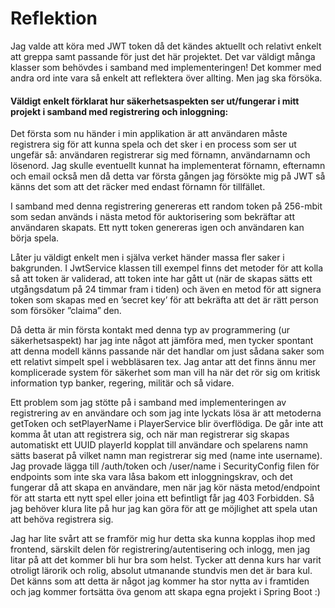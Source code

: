 # Reflektion

Jag valde att köra med JWT token då det kändes aktuellt och relativt enkelt att greppa samt passande för just det här projektet. 
Det var väldigt många klasser som behövdes i samband med implementeringen! Det kommer med andra ord inte vara så enkelt att 
reflektera över allting. Men jag ska försöka.

#### Väldigt enkelt förklarat hur säkerhetsaspekten ser ut/fungerar i mitt projekt i samband med registrering och inloggning:

Det första som nu händer i min applikation är att användaren måste registrera sig för att kunna spela och det sker 
i en process som ser ut ungefär så: användaren registrerar sig med förnamn, användarnamn och lösenord. 
Jag skulle eventuellt kunnat ha implementerat förnamn, efternamn och email också men då detta var första gången jag 
försökte mig på JWT så känns det som att det räcker med endast förnamn för tillfället.

I samband med denna registrering genereras ett random token på 256-mbit som sedan används i nästa metod för auktorisering 
som bekräftar att användaren skapats. Ett nytt token genereras igen och användaren kan börja spela.

Låter ju väldigt enkelt men i själva verket händer massa fler saker i bakgrunden. 
I JwtService klassen till exempel finns det metoder för att kolla så att token är validerad, 
att token inte har gått ut (när de skapas sätts ett utgångsdatum på 24 timmar fram i tiden) och 
även en metod för att signera token som skapas med en ’secret key’ för att bekräfta att det är rätt person som försöker ”claima” den.

Då detta är min första kontakt med denna typ av programmering (ur säkerhetsaspekt) har jag inte något att jämföra med, 
men tycker spontant att denna modell känns passande när det handlar om just sådana saker som ett relativt simpelt spel 
i webbläsaren tex. Jag antar att det finns ännu mer komplicerade system för säkerhet som man vill ha när det rör sig om 
kritisk information typ banker, regering, militär och så vidare.

Ett problem som jag stötte på i samband med implementeringen av registrering av en användare och som jag inte lyckats lösa 
är att metoderna getToken och setPlayerName i PlayerService blir överflödiga. De går inte att komma åt utan att registrera sig, 
och när man registrerar sig skapas automatiskt ett UUID playerId kopplat till användare och spelarens namn sätts baserat på vilket
namn man registrerar sig med (name inte username). Jag provade lägga till /auth/token och /user/name i SecurityConfig filen för 
endpoints som inte ska vara låsa bakom ett inloggningskrav, och det fungerar då att skapa en användare, men när jag kör nästa 
metod/endpoint för att starta ett nytt spel eller joina ett befintligt får jag 403 Forbidden. Så jag behöver klura lite på hur 
jag kan göra för att ge möjlighet att spela utan att behöva registrera sig.

Jag har lite svårt att se framför mig hur detta ska kunna kopplas ihop med frontend, särskilt delen för registrering/autentisering 
och inlogg, men jag litar på att det kommer bli hur bra som helst. Tycker att denna kurs har varit otroligt lärorik och rolig, 
absolut utmanande stundvis men det är bara kul. Det känns som att detta är något jag kommer ha stor nytta av i framtiden och 
jag kommer fortsätta öva genom att skapa egna projekt i Spring Boot :) 
